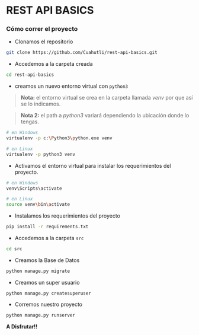 # REST API BASICS

### Cómo correr el proyecto 

- Clonamos el repositorio

```sh
git clone https://github.com/Cuahutli/rest-api-basics.git
```

- Accedemos a la carpeta creada

```sh
cd rest-api-basics
```

- creamos un nuevo entorno virtual con `python3` 

> **Nota:**  el entorno virtual se crea en la carpeta llamada *venv* por que así se lo indicamos.

> **Nota 2:**  el path a *python3* variará dependiendo la ubicación donde lo tengas.

```sh
# en Windows
virtualenv -p c:\Python3\python.exe venv

# en Linux
virtualenv -p python3 venv
```

- Activamos el entorno virtual para instalar los requerimientos del proyecto.

```sh
# en Windows
venv\Scripts\activate

# en Linux
source venv\bin\activate
```

- Instalamos los requerimientos del proyecto

```sh
pip install -r requirements.txt
```

- Accedemos a la carpeta `src`

```sh
cd src
``` 

- Creamos la Base de Datos

```sh
python manage.py migrate
```

- Creamos un super usuario

```
python manage.py createsuperuser
```

- Corremos nuestro proyecto

```sh
python manage.py runserver
```

**A Disfrutar!!**